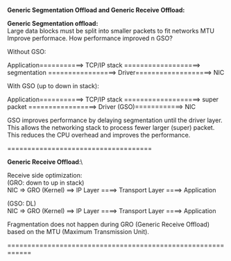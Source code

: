 **Generic Segmentation Offload and Generic Receive Offload:**

**Generic Segmentation offload:**\
Large data blocks must be split into smaller packets to fit networks MTU\
Improve performace. How performance improved n GSO?

Without GSO:

Application===========> TCP/IP stack ===================> segmentation =================> Driver===================> NIC

With GSO (up to down in stack):

Application===========> TCP/IP stack ===================> super packet =================> Driver (GSO)============> NIC

GSO improves performance by delaying segmentation until the driver layer. This allows the networking stack to process fewer larger (super) packet.\
This reduces the CPU overhead and improves the performance.

====================================

**Generic Receive Offload**:\

Receive side optimization:\
(GRO: down to up in stack) \
NIC => GRO (Kernel) ==> IP Layer ====> Transport Layer ====> Application

(GSO: DL)\
NIC => GRO (Kernel) ==> IP Layer ====> Transport Layer ====> Application

Fragmentation does not happen during GRO (Generic Receive Offload) based on the MTU (Maximum Transmission Unit).

============================================================



